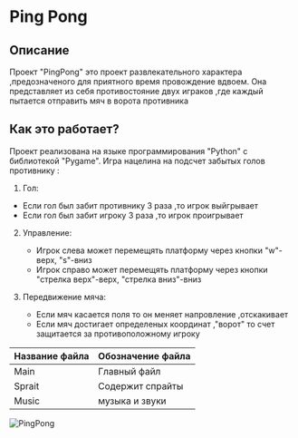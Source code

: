 # **Ping Pong**

## **Описание**
Проект "PingPong" это проект развлекательного характера ,предозначеного для приятного время провождение вдвоем. Она представляет из себя противостояние двух играков ,где каждый пытается отправить мяч в ворота противника

## **Как это работает?**
Проект реализована на языке программирования "Python" с библиотекой "Pygame". Игра нацелина на подсчет забытых голов противнику :
1. Гол:
  - Если гол был забит противнику 3 раза ,то игрок выйгрывает
  - Если гол был забит игроку 3 раза ,то игрок проигрывает


2. Управление:
   - Игрок слева может перемещять платформу через кнопки "w"-верх, "s"-вниз
   - Игрок справо может перемещять платформу через кнопки "стрелка верх"-верх, "стрелка вниз"-вниз

3. Передвижение мяча:
   - Если мяч касается поля то он меняет напровление ,отскакивает
   - Если мяч достигает определеных координат ,"ворот" то счет защитается за противоположному игроку  

| Название файла | Обозначение файла |
|----------------|-------------------|
| Main           | Главный файл      |
| Sprait         | Содержит спрайты  |
| Music          | музыка и звуки    |


![PingPong](https://img.freepik.com/free-vector/ping-pong-concept-illustration_114360-25333.jpg?t=st=1716624922~exp=1716628522~hmac=601681b758eb924bba838dc382d87efd9fbacdb538a11aad35f596cb4cc04e23&w=826)
